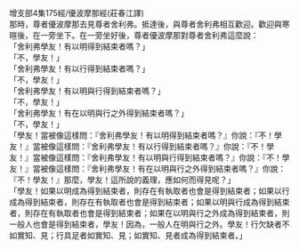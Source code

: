 增支部4集175經/優波摩那經(莊春江譯)  
那時，尊者優波摩那去見尊者舍利弗。抵達後，與尊者舍利弗相互歡迎。歡迎與寒暄後，在一旁坐下。在一旁坐好後，尊者優波摩那對尊者舍利弗這麼說：  
「舍利弗學友！有以明得到結束者嗎？」  
「不，學友！」  
「舍利弗學友！有以行得到結束者嗎？」  
「不，學友！」  
「舍利弗學友！有以明與行得到結束者嗎？」  
「不，學友！」  
「舍利弗學友！有在以明與行之外得到結束者嗎？」  
「不，學友！」  
「學友！當被像這樣問：『舍利弗學友！有以明得到結束者嗎？』你說：『不！學友！』當被像這樣問：『舍利弗學友！有以行得到結束者嗎？』你說：『不！學友！』當被像這樣問：『舍利弗學友！有以明與行得到結束者嗎？』你說：『不！學友！』當被像這樣問：『舍利弗學友！有在以明與行之外得到結束者嗎？』你說：『不！學友！』那麼，學友！這所說的義理，應如何而得見呢？」  
「學友！如果以明成為得到結束者，則存在有執取者也會是得到結束者；如果以行成為得到結束者，則存在有執取者也會是得到結束者；如果以明與行成為得到結束者，則存在有執取者也會是得到結束者；如果在以明與行之外成為得到結束者，則一般人也會是得到結束者，學友！因為，一般人在明與行之外。學友！行欠缺者不如實知、見；行具足者如實知、見；如實知、見者成為得到結束者。」  
  
  

